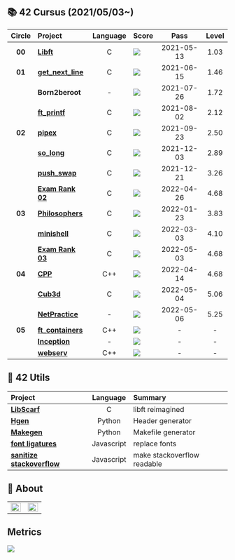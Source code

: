 ## :books: 42 Cursus (2021/05/03~)

| Circle | Project                                                                    | Language | Score                                                                            |    Pass    | Level |
| :----: | :------------------------------------------------------------------------- | :------: | :------------------------------------------------------------------------------- | :--------: | :---: |
| **00** | [**Libft**](https://github.com/42cursus-youkim/Rank00-libft)               |    C     | ![](https://badge42.vercel.app/api/v2/cl1pqrsvk005409ml9e9fk7av/project/2166523) | 2021-05-13 | 1.03  |
| **01** | [**get_next_line**](https://github.com/42cursus-youkim/Rank01-gnl)         |    C     | ![](https://badge42.vercel.app/api/v2/cl1pqrsvk005409ml9e9fk7av/project/2172194) | 2021-06-15 | 1.46  |
|        | **Born2beroot**                                                            |    -     | ![](https://badge42.vercel.app/api/v2/cl1pqrsvk005409ml9e9fk7av/project/2178387) | 2021-07-26 | 1.72  |
|        | [**ft_printf**](https://github.com/42cursus-youkim/Rank01-ft_printf)       |    C     | ![](https://badge42.vercel.app/api/v2/cl1pqrsvk005409ml9e9fk7av/project/2172193) | 2021-08-02 | 2.12  |
| **02** | [**pipex**](https://github.com/42cursus-youkim/Rank02-pipex)               |    C     | ![](https://badge42.vercel.app/api/v2/cl1pqrsvk005409ml9e9fk7av/project/2270822) | 2021-09-23 | 2.50  |
|        | [**so_long**](https://github.com/42cursus-youkim/Rank02-so_long)           |    C     | ![](https://badge42.vercel.app/api/v2/cl1pqrsvk005409ml9e9fk7av/project/2270822) | 2021-12-03 | 2.89  |
|        | [**push_swap**](https://github.com/42cursus-youkim/Rank02-push_swap)       |    C     | ![](https://badge42.vercel.app/api/v2/cl1pqrsvk005409ml9e9fk7av/project/2270812) | 2021-12-21 | 3.26  |
|        | [**Exam Rank 02**](https://github.com/42cursus-youkim/exam-02)             |    C     | ![](https://badge42.vercel.app/api/v2/cl1pqrsvk005409ml9e9fk7av/project/2439361) | 2022-04-26 | 4.68  |
| **03** | [**Philosophers**](https://github.com/42cursus-youkim/Rank03-philosophers) |    C     | ![](https://badge42.vercel.app/api/v2/cl1pqrsvk005409ml9e9fk7av/project/2444997) | 2022-01-23 | 3.83  |
|        | [**minishell**](https://github.com/42cursus-youkim/Rank03-minishell)       |    C     | ![](https://badge42.vercel.app/api/v2/cl1pqrsvk005409ml9e9fk7av/project/2484945) | 2022-03-03 | 4.10  |
|        | [**Exam Rank 03**](https://github.com/42cursus-youkim/exam-03)             |    C     | ![](https://badge42.vercel.app/api/v2/cl1pqrsvk005409ml9e9fk7av/project/2572704) | 2022-05-03 | 4.68  |
| **04** | [**CPP**](https://github.com/42cursus-youkim/Rank04-CPP-Modules)           |   C++    | ![](https://badge42.vercel.app/api/v2/cl1pqrsvk005409ml9e9fk7av/project/2561337) | 2022-04-14 | 4.68  |
|        | [**Cub3d**](https://github.com/cub3d-project-Backrooms/Rank04-cub3d)       |    C     | ![](https://badge42.vercel.app/api/v2/cl1pqrsvk005409ml9e9fk7av/project/2522070) | 2022-05-04 | 5.06  |
|        | [**NetPractice**](https://github.com/42cursus-youkim/netpractice)          |    -     | ![](https://badge42.vercel.app/api/v2/cl1pqrsvk005409ml9e9fk7av/project/2580588) | 2022-05-06 | 5.25  |
| **05** | [**ft_containers**](https://github.com/42cursus-youkim/containers)         |   C++    | ![](https://badge42.vercel.app/api/v2/cl1pqrsvk005409ml9e9fk7av/project/2583179) |     -      |   -   |
|        | [**Inception**]()                                                          |    -     | ![](https://badge42.vercel.app/api/v2/cl1pqrsvk005409ml9e9fk7av/project/2583180) |     -      |   -   |
|        | [**webserv**]()                                                            |   C++    | ![](https://badge42.vercel.app/api/v2/cl1pqrsvk005409ml9e9fk7av/project/2583179) |     -      |   -   |

## :wrench: 42 Utils

| Project                                                                                         |  Language  | Summary                     |
| :---------------------------------------------------------------------------------------------- | :--------: | :-------------------------- |
| [**LibScarf**](https://github.com/42cursus-youkim/Rank00-libscarf)                              |     C      | libft reimagined            |
| [**Hgen**](https://github.com/scarf005/hgen)                                                    |   Python   | Header generator            |
| [**Makegen**](https://github.com/scarf005/makegen)                                              |   Python   | Makefile generator          |
| [**font ligatures**](https://gist.github.com/scarf005/4b29a33f8478d8a0a543a4943bcf3cfb)         | Javascript | replace fonts               |
| [**sanitize stackoverflow**](https://gist.github.com/scarf005/0bf5f4512fd69c85e150523ab18f830a) | Javascript | make stackoverflow readable |

## :bookmark: About

<table>
  <tr>
    <td valign="top" width="50%">
      <img src="https://badge42.vercel.app/api/v2/cl1pqrsvk005409ml9e9fk7av/stats?cursusId=21&coalitionId=87" align="left" style="width: 100%">
    </td>
    <td valign="top" width="50%">
      <img src="https://github-readme-stats.vercel.app/api?username=scarf005&show_icons=true&theme=monokai" align="left" style="width: 100%"/>
    </td>
  <tr/>
</table>

## Metrics

[<img src="https://gist.githubusercontent.com/scarf005/cc4f487f63e3f76e60106902f873a76b/raw/d610425ab66c985f1dd1d0be4421ecaa422ef620/cursus_metrics.svg"></img>](#)
